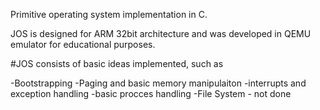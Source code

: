 Primitive operating system implementation in C.

JOS is designed for ARM 32bit architecture and was developed in QEMU emulator for educational purposes.

#JOS consists of basic ideas implemented, such as 

-Bootstrapping
-Paging and basic memory manipulaiton
-interrupts and exception handling
-basic procces handling
-File System - not done
